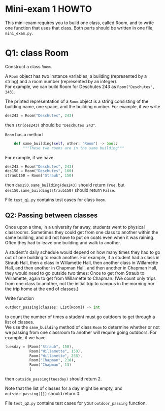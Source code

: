 # Mini-exam 1 HOWTO

This mini-exam requires you
to build one class, called 
Room, and to write one 
function that uses that class.
Both parts should be written in one file, 
`mini_exam.py`. 

# Q1: class Room

Construct a class `Room`.

A `Room` object has two instance variables,
a building (represented by a string) and a
room number (represented by an integer).  
For example, we can build Room for Deschutes 243
as `Room("Deschutes", 243)`.  

The printed representation of a `Room` object is
a string consisting of the building name, one space,
and the building number.  For example, if we write
```python
des243 = Room("Deschutes", 243)
```
then `str(des243)` should be `"Deschutes 243"`. 

`Room` has a method 
```python
    def same_building(self, other: "Room") -> bool:
        """These two rooms are in the same building"""
```
For example, if we have 
```python
des243 = Room("Deschutes", 243)
des150 = Room("Deschutes", 160)
straub150 = Room("Straub", 150)
```
then `des150.same_building(des243)` should return `True`,
but `des150.same_building(straub150)` should return `False`.

File `test_q1.py` contains test cases for class `Room`. 

## Q2: Passing between classes 

Once upon a time, in a university far away, students
went to physical classrooms.  Sometimes they could 
get from one class to another within the same building, 
and did not have to put on coats even when it was raining. 
Often they had to leave one building and walk to another. 

A student's daily schedule would depend on how many
times they had to go out of one building to reach another. 
For example, if a student had a class in Straub Hall, 
then a class in Willamette Hall, then another class in 
Willamette Hall, and then another in Chapman Hall, 
and then another in Chapman Hall, they would need to 
go outside two times:  Once to get from Straub to Willamette,
again to get from Willamette to Chapman.  (We count only
trips from one class to another, not the initial trip to 
campus in the morning nor the trip home at the end of classes.)

Write function 
```python
outdoor_passing(classes: List[Room]) -> int
```
to count the number of times a student must go outdoors
to get through a list of classes.  
We use the `same_building` method of class `Room`
to determine whether or not we passing from one 
classroom to another will require going outdoors. 
For example, if we 
have 
```python
tuesday = [Room("Straub", 150), 
           Room("Willamette", 150), 
           Room("Willamette", 238),
           Room("Chapman", 218),
           Room("Chapman", 13)
           ]
```
then `outside_passing(tuesday)` should return 2. 

Note that the list of classes for a day might be 
empty, and `outside_passing([])` should return 0. 

File `test_q2.py` contains test cases for your 
`outdoor_passing` function. 





